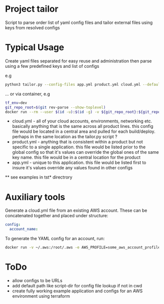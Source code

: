 # Project tailor
Script to parse order list of yaml config files and tailor external files using keys from resolved configs

# Typical Usage
Create yaml files separated for easy reuse and administration then parse using a few predefined keys and list of configs

e.g
``` bash
python3 tailor.py --config-files app.yml product.yml cloud.yml --defaults branch=develop region=us-east-1 --tailor-files 'terraform/tailor-template-*.tfvars' 'sql/tailor-template-bootstrap.sql' 'yarn-build-output/*.js'
```
... or via container, e.g
``` bash
tf_env=dev
git_repo_root=$(git rev-parse --show-toplevel)
docker run --rm --user $(id -u):$(id -g) -v ${git_repo_root}:${git_repo_root} ghcr.io/espower/tailor:latest --config-files ${git_repo_root}/application-config.yml ${git_repo_root}/config/product-config.yml ${git_repo_root}/config/cloud-config.yml --defaults environment=${tf_env} region=us-east-1 --tailor-files "${git_repo_root}/terraform/ci/tailor-template-*.tfvars" --resolved-file ${git_repo_root}/tailor.yml
```

* cloud.yml - all of your cloud accounts, environments, networking etc.  basically anything that is the same across all product lines.  this config file would be located in a central area and pulled for each build/deploy.  perhaps in the same location as the tailor.py script ?
* product.yml - anything that is consistent within a product but not specific to a single application.  this file would be listed prior to the global config so that it's values can override the global ones of the same key name.  this file would be in a central location for the product
* app.yml - unique to this application.  this file would be listed first to insure it's values override any values found in other configs

** see examples in tst* directrory

# Auxiliary tools
Generate a cloud.yml file from an existing AWS account.  These can be concatenated together and placed under structure:
``` yaml
config:
  account_name:
```
To generate the YAML config for an account, run:
``` bash
docker run -v ~/.aws:/root/.aws -e AWS_PROFILE=some_aws_account_profile --rm --entrypoint /usr/local/bin/python3 ghcr.io/espower/tailor:latest /usr/src/app/gen-aws-env.py > aws_account_name.yml
```

# ToDo
* allow configs to be URLs
* add default path like script-dir for config file lookup if not in cwd
* create fully working example application and configs for an AWS environment using terraform

